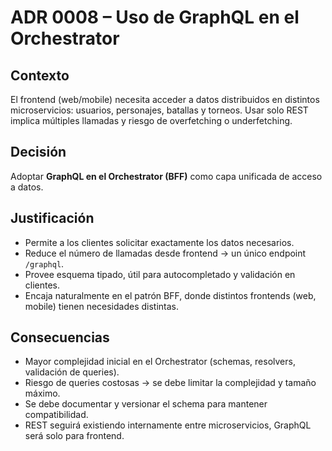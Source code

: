 # ADR 0008 – Uso de GraphQL en el Orchestrator

## Contexto

El frontend (web/mobile) necesita acceder a datos distribuidos en distintos microservicios: usuarios, personajes, batallas y torneos. Usar solo REST implica múltiples llamadas y riesgo de overfetching o underfetching.

## Decisión

Adoptar **GraphQL en el Orchestrator (BFF)** como capa unificada de acceso a datos.

## Justificación

- Permite a los clientes solicitar exactamente los datos necesarios.
- Reduce el número de llamadas desde frontend → un único endpoint `/graphql`.
- Provee esquema tipado, útil para autocompletado y validación en clientes.
- Encaja naturalmente en el patrón BFF, donde distintos frontends (web, mobile) tienen necesidades distintas.

## Consecuencias

- Mayor complejidad inicial en el Orchestrator (schemas, resolvers, validación de queries).
- Riesgo de queries costosas → se debe limitar la complejidad y tamaño máximo.
- Se debe documentar y versionar el schema para mantener compatibilidad.
- REST seguirá existiendo internamente entre microservicios, GraphQL será solo para frontend.

